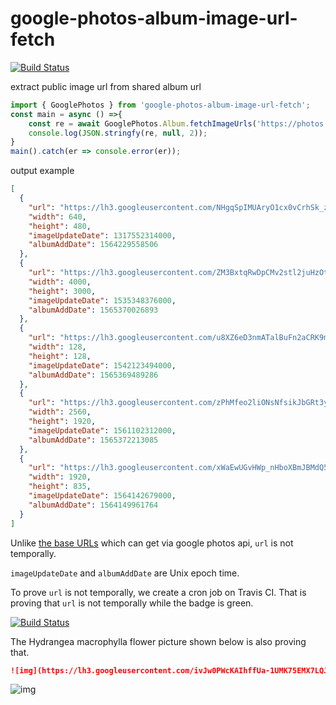 # google-photos-album-image-url-fetch

[![Build Status](https://travis-ci.org/yumetodo/google-photos-album-image-url-fetch.svg?branch=master)](https://travis-ci.org/yumetodo/google-photos-album-image-url-fetch)

extract public image url from shared album url

```typescript
import { GooglePhotos } from 'google-photos-album-image-url-fetch';
const main = async () =>{
    const re = await GooglePhotos.Album.fetchImageUrls('https://photos.app.goo.gl/QCXy6XaKX5x1AynH8');
    console.log(JSON.stringfy(re, null, 2));
}
main().catch(er => console.error(er));
```

output example

```json
[
  {
    "url": "https://lh3.googleusercontent.com/NHgqSpIMUAryO1cx0vCrhSk_zbsSlDWiFuTtqHW-HcayR75JV9C0gOjwdrNa0m0bqpc6VzmtRuBi13muYb8xjs4KNFhinztt-5KM32k_E_c22pnzJw9dYG3mC-3yX_WuoNhR15WN8w",
    "width": 640,
    "height": 480,
    "imageUpdateDate": 1317552314000,
    "albumAddDate": 1564229558506
  },
  {
    "url": "https://lh3.googleusercontent.com/ZM3BxtqRwDpCMv2stl2juHzOtQ3xYMrYbAQ0W5rAB6hvkDZYf04GdncyR3m8JNSptiPbAUWZut7_r73Xak_3O87c6xAjWfvLk7ccs78prsRxyeVjkjBkwMtiz3qE6y4C8JgIHyZDUA",
    "width": 4000,
    "height": 3000,
    "imageUpdateDate": 1535348376000,
    "albumAddDate": 1565370026893
  },
  {
    "url": "https://lh3.googleusercontent.com/u8XZ6eD3nmATalBuFn2aCRK9mRm5x1nFs91H6UgvPnOiQAVURugGUjfte3EYacSwsykHa4ea0WxPl_5NRklqMl3bh4vE9Di6B5XgDqbjt8Lhn8RnRFf8yWW3ovujYGO_OxBu8Ubnkw",
    "width": 128,
    "height": 128,
    "imageUpdateDate": 1542123494000,
    "albumAddDate": 1565369489286
  },
  {
    "url": "https://lh3.googleusercontent.com/zPhMfeo2liONsNfsikJbGRt3ygtuQ8ZQ1xPjNDCSaOhbRd5_HorUIL3b7CV_yEIZl1_5Ue_6ubyzLuLlglOt4NyndqZubl-67-giaI7Pz196i-ZL70Em50UF_RieTffiKowZFvaaog",
    "width": 2560,
    "height": 1920,
    "imageUpdateDate": 1561102312000,
    "albumAddDate": 1565372213085
  },
  {
    "url": "https://lh3.googleusercontent.com/xWaEwUGvHWp_nHboXBmJBMdQ53VXY2zsjYEjwfkp5s7yMMPVjjdcB99v5TIMcuzpunn-DZ1ovFq9bJ7JAQBdr5pFFdyNl5nqwV7dFVKY0mNU8cZsLBwbgUZu8_yqBaeYJ6THpk6ZYg",
    "width": 1920,
    "height": 835,
    "imageUpdateDate": 1564142679000,
    "albumAddDate": 1564149961764
  }
]
```

Unlike [the base URLs](https://developers.google.com/photos/library/reference/rest/v1/mediaItems#MediaItem) which can get via google photos api, `url` is not temporally.

`imageUpdateDate` and `albumAddDate` are Unix epoch time.

To prove `url` is not temporally, we create a cron job on Travis CI.  That is proving that `url` is not temporally while the badge is green.

[![Build Status](https://travis-ci.org/yumetodo/google-photos-album-image-url-fetch.svg?branch=master)](https://travis-ci.org/yumetodo/google-photos-album-image-url-fetch)

The Hydrangea macrophylla flower picture shown below is also proving that.

```markdown
![img](https://lh3.googleusercontent.com/ivJw0PWcKAIhffUa-1UMK75EMX7LQJ9CEwogzCpdZaFMw9_QcxKkWTiw74we5_0gW3dbFh2CRF60kngwc2tqtdy0r54VeEcSi-l77Jabr8QPP8IGUW3gfT6lFzR6RD8K0lpTFbT0Tw)
```

![img](https://lh3.googleusercontent.com/ivJw0PWcKAIhffUa-1UMK75EMX7LQJ9CEwogzCpdZaFMw9_QcxKkWTiw74we5_0gW3dbFh2CRF60kngwc2tqtdy0r54VeEcSi-l77Jabr8QPP8IGUW3gfT6lFzR6RD8K0lpTFbT0Tw)
